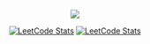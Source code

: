 <div align="center">
    <br>
    <img align="center" src="https://github-readme-streak-stats.herokuapp.com/?user=ToNuOne11&theme=transparent" />
    <br>
    <p>
    
[![LeetCode Stats](https://leetcode.card.workers.dev/juuute3110?theme=default&font=baloo&extension=null#gh-light-mode-only)](https://leetcode.com/u/juuute3110/#gh-light-mode-only)
[![LeetCode Stats](https://leetcode.card.workers.dev/juuute3110?theme=dark&font=baloo&extension=null#gh-dark-mode-only)](https://leetcode.com/u/juuute3110/#gh-dark-mode-only)
</div>

